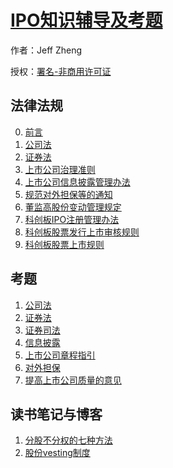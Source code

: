 # [IPO知识辅导及考题]()

作者：Jeff Zheng

授权：<a rel="license" href="http://creativecommons.org/licenses/by-nc/4.0/">署名-非商用许可证</a>

## 法律法规
0. [前言](#README)
1. [公司法](#docs/公司法)
2. [证券法](#docs/证券法)
3. [上市公司治理准则](#docs/治理准则)
4. [上市公司信息披露管理办法](#docs/上市公司信息披露管理办法)
5. [规范对外担保等的通知](#docs/规范对外担保等的通知)
6. [董监高股份变动管理规定](#docs/董监高股份变动管理规定)
7. [科创板IPO注册管理办法](#docs/科创板IPO注册管理办法)
8. [科创板股票发行上市审核规则](#docs/科创板股票发行上市审核规则)
9. [科创板股票上市规则](#docs/科创板股票上市规则)

## 考题
1. [公司法](#quiz/公司法)
1. [证券法](#quiz/证券法)
1. [证券司法](#quiz/证券司法)
1. [信息披露](#quiz/信息披露)
1. [上市公司章程指引](#quiz/上市公司章程指引)
1. [对外担保](#quiz/对外担保)
1. [提高上市公司质量的意见](#quiz/提高上市公司质量的意见)

## 读书笔记与博客
1. [分股不分权的七种方法](#blog/分股不分权的七种方法)
2. [股份vesting制度](#blog/股份vesting制度)
